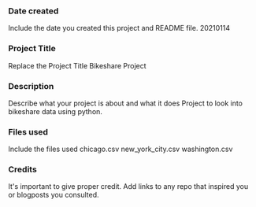 ### Date created
Include the date you created this project and README file.
20210114

### Project Title
Replace the Project Title
Bikeshare Project

### Description
Describe what your project is about and what it does
Project to look into bikeshare data using python.

### Files used
Include the files used
chicago.csv
new_york_city.csv
washington.csv

### Credits
It's important to give proper credit. Add links to any repo that inspired you or blogposts you consulted.


